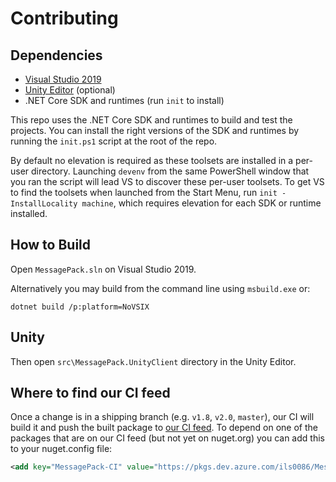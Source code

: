 # Contributing

## Dependencies

* [Visual Studio 2019](https://visualstudio.microsoft.com/)
* [Unity Editor](https://unity3d.com/unity/editor) (optional)
* .NET Core SDK and runtimes (run `init` to install)

This repo uses the .NET Core SDK and runtimes to build and test the projects.
You can install the right versions of the SDK and runtimes by running the `init.ps1` script at the root of the repo.

By default no elevation is required as these toolsets are installed in a per-user directory. Launching `devenv` from the same PowerShell window that you ran the script will lead VS to discover these per-user toolsets.
To get VS to find the toolsets when launched from the Start Menu, run `init -InstallLocality machine`, which requires elevation for each SDK or runtime installed.

## How to Build

Open `MessagePack.sln` on Visual Studio 2019.

Alternatively you may build from the command line using `msbuild.exe` or:

    dotnet build /p:platform=NoVSIX

## Unity

Then open `src\MessagePack.UnityClient` directory in the Unity Editor.

## Where to find our CI feed

Once a change is in a shipping branch (e.g. `v1.8`, `v2.0`, `master`), our CI will build it and push the built package
to [our CI feed](https://dev.azure.com/ils0086/MessagePack-CSharp/_packaging?_a=feed&feed=MessagePack-CI). To depend on
one of the packages that are on our CI feed (but not yet on nuget.org) you can add this to your nuget.config file:

```xml
<add key="MessagePack-CI" value="https://pkgs.dev.azure.com/ils0086/MessagePack-CSharp/_packaging/MessagePack-CI/nuget/v3/index.json" />
```
